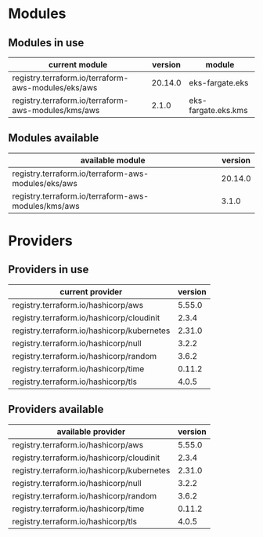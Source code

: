 # Modules

## Modules in use

current module | version | module
-------------- | ------- | ------
registry.terraform.io/terraform-aws-modules/eks/aws | 20.14.0 | eks-fargate.eks
registry.terraform.io/terraform-aws-modules/kms/aws | 2.1.0 | eks-fargate.eks.kms

## Modules available

available module | version
---------------- | -------
registry.terraform.io/terraform-aws-modules/eks/aws | 20.14.0
registry.terraform.io/terraform-aws-modules/kms/aws | 3.1.0

# Providers

## Providers in use

current provider | version
---------------- | -------
registry.terraform.io/hashicorp/aws | 5.55.0
registry.terraform.io/hashicorp/cloudinit | 2.3.4
registry.terraform.io/hashicorp/kubernetes | 2.31.0
registry.terraform.io/hashicorp/null | 3.2.2
registry.terraform.io/hashicorp/random | 3.6.2
registry.terraform.io/hashicorp/time | 0.11.2
registry.terraform.io/hashicorp/tls | 4.0.5

## Providers available

available provider | version
------------------ | -------
registry.terraform.io/hashicorp/aws | 5.55.0
registry.terraform.io/hashicorp/cloudinit | 2.3.4
registry.terraform.io/hashicorp/kubernetes | 2.31.0
registry.terraform.io/hashicorp/null | 3.2.2
registry.terraform.io/hashicorp/random | 3.6.2
registry.terraform.io/hashicorp/time | 0.11.2
registry.terraform.io/hashicorp/tls | 4.0.5
